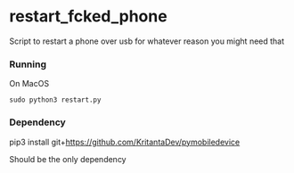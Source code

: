 # restart_fcked_phone
Script to restart a phone over usb for whatever reason you might need that

### Running

On MacOS

`sudo python3 restart.py`

### Dependency

pip3 install git+https://github.com/KritantaDev/pymobiledevice

Should be the only dependency
